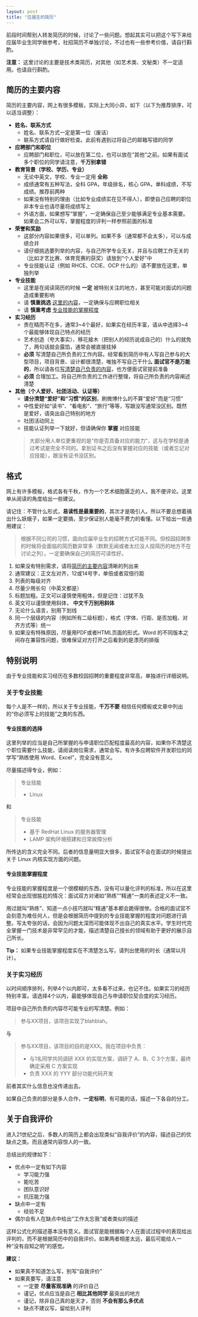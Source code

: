 ```yaml
---
layout: post
title: "应届生的简历"
---
```


前段时间帮别人转发简历的时候，讨论了一些问题。想起其实可以把这个写下来给应届毕业生同学做参考，社招简历不单独讨论，不过也有一些参考价值，请自行斟酌。

**注意：** 这里讨论的主要是技术类简历，对其他（如艺术类、文秘类）不一定适用。也请自行斟酌。

<!-- more -->

## 简历的主要内容


简历的主要内容，网上有很多模板，实际上大同小异，如下（以下为推荐排序，可以适当调整）：

- **姓名、联系方式**
  - 姓名、联系方式一定是第一位（废话）
  - 联系方式请自行做好检查。此前有遇到过将自己的邮箱写错的同学
- **应聘部门和职位**
  - 应聘部门和职位，可以放在第二位，也可以放在“其他”之前。如果有面试多个职位的同学请注意，**千万别拿错**
- **教育背景（学校、学历、专业）**
  - 无论中英文，学校、专业一定用 **全称**
  - 成绩通常有五种写法，全科 GPA，年级排名，核心 GPA，单科成绩，不写成绩。推荐前两种
  - 如果没有特别的理由（比如专业成绩实在见不得人），即使自己应聘的职位非本专业也请尽量将成绩写上
  - 外语方面，如果想写“掌握”，一定确保自己至少能够满足专业基本需要。如果会二外可以写，掌握程度的评判一样参照前面的标准
- **荣誉和奖励**
  - 这部分内容如果很多，可以单列。如果不多（通常都不会太多），可以与成绩合并
  - 请仔细挑选要列举的内容，与自己所学专业无关，并且与应聘工作无关的（比如才艺比赛、体育竞赛的获奖）请放到“个人爱好”中
  - 专业技能认证（例如 RHCE、CCIE、OCP 什么的）请不要放在这里，单独列举
- **专业技能**
  - 这里是在阅读简历的时候 **一定** 被特别关注的地方，甚至可能对面试的问题造成重要影响
  - 请 **慎重挑选** [这里的内容](#专业技能的选择)，一定确保与应聘职位相关
  - 请 **慎重考虑** [专业技能的掌握程度](#专业技能掌握程度)
- **实习经历**
  - 贵在精而不在多，通常3~4个最好，如果实在经历丰富，请从中选择3~4个最能够体现自己特点的经历
  - 艺术创造（夸大事实）、移花接木（把别人的经历说成自己的）什么的就免了，两句话就会露馅，通常会被直接挂掉
  - **必须** 写清楚自己所负责的工作内容。经常看到简历中有人写自己参与的大型项目，项目背景、设计都很清楚，唯独不写自己干什么 **面试官不是万能的**，所以请各位[写清楚自己负责的内容](#关于实习经历)，也方便面试官提前准备
  - **必须** 合理加工。将自己所负责的工作进行整理，将自己所负责的内容阐述清楚
- **其他（个人爱好、社团活动、认证等）**
  - **请分清楚“爱好”和“习惯”的区别**，刷微博什么的不算“爱好”而是“习惯”
  - 中性爱好如“读书”、“看电影”、“旅行”等等，写跟没写通常没区别。既然是爱好，请突出自己特别的地方
  - 社团活动同上
  - 技能认证列举一下就好，但请确保你 **掌握** 对应技能
  > 大部分用人单位更重视的是“你是否具备对应的能力”，这与在学校是通过考试是完全不同的。拿到证书之后没有掌握对应的技能（或者忘记对应技能），跟没有证书没区别。

## 格式

网上有许多模板，格式各有千秋，作为一个艺术细胞匮乏的人，我不便评论。这里单从阅读的角度给出一些建议。

请记住：不管什么形式，**易读性是最重要的**，其次才是吸引人。所以不要总想着搞出什么妖蛾子，如果一定要搞，至少保证别人能毫不费力的看懂。以下给出一些通用建议：
> 根据不同公司的习惯，面向应届毕业生的招聘方式可能不同。但校园招聘季的时候将会面临的简历数非常多（默默无闻或者太烂没人投简历的地方不在讨论之列）。一定要确保自己的简历可读性好。

1. 如果没有特别需求，请将[简历的主要内容](#简历的主要内容)清晰的列出来
2. 通常建议：正文左对齐，12或14号字，单倍或者双倍行距
3. 列表的每级对齐
4. 尽量少用长句（中英文都是）
5. 标题加粗。正文可以谨慎使用粗体，但是记住：过犹不及
6. 英文可以谨慎使用斜体， **中文千万别用斜体**
7. 无论什么语言，别用下划线
8. 同一个层级的内容（例如所有二级标题），格式（字体、行距、是否加粗、对齐方式等）统一
9. 如果没有特殊原因，尽量用PDF或者HTML页面的形式。Word 的不同版本之间存在兼容性问题，很难保证对方打开之后看到的是漂亮的排版

## 特别说明

由于专业技能和实习经历在多数校园招聘的重要程度非常高，单独进行详细说明。

### 关于专业技能

每个人是不一样的，所以关于专业技能，**千万不要** 相信任何模板或文章中列出的“你必须写上的技能”之类的东西。

#### 专业技能的选择

这里列举的应当是自己所掌握的与申请职位匹配程度最高的内容，如果你不清楚这个职位需要什么技能，请阅读岗位需求，通常会写。有许多应聘软件开发职位的同学写“熟练使用 Word、Excel”，完全没有意义。

尽量描述得专业，例如：

> 专业技能
> - Linux

和

> 专业技能
> - 基于 RedHat Linux 的服务器管理
> - LAMP 架构环境搭建和日常故障分析

所传达的含义完全不同。后者的信息量明显大很多，面试官不会在面试的时候提出关于 Linux 内核实现方面的问题。

#### 专业技能掌握程度

专业技能的掌握程度是一个很模糊的东西，没有可以量化评判的标准，所以在这里经常会出现很尴尬的情况：面试双方对诸如“熟练”“精通”一类的表述定义不一致。

用过就叫“熟练”、知道一点小技巧就叫“精通”基本都会跪得很惨。合格的面试官不会刻意为难任何人，但是会根据简历中提到的专业技能掌握的程度对问题进行调整。写太夸张的话，会因为问题太深而可能体现不出自己的真实水平。学生时代完全掌握一门技术是非常罕见的才能，描述清楚自己擅长的领域有助于更好的展示自己所长。

**Tip：** 如果专业技能掌握程度实在不清楚怎么写，请列出使用的时长（通常以月计）。

### 关于实习经历

以时间顺序排列，列举4个以内即可，太多看不过来，也记不住。如果实习的经历特别丰富。请选择4个以内，最能够体现自己与申请职位契合度的实习经历。

项目中自己所负责的内容尽可能专业的写清楚。例如：

> 参与XX项目，该项目实现了blahblah。

与

> 参与XX项目，该项目的目的是XXX。我在项目中负责：
> - 与1名同学共同调研 XXX 的实现方案，调研了 A、B、C 3个方案，最终确定采用 C 方案实现
> - 负责 XXX 的 YYY 部分功能代码开发

前者其实什么信息也没传递出去。

如果自己负责的部分是多人合作，**一定标明**，有可能的话，描述一下各自的分工。

## 关于自我评价

进入21世纪之后，多数人的简历上都会出现类似“自我评价”的内容，描述自己的优缺点之类。而且通常内容惊人的一致。

总结出的规律如下：

- 优点中一定有如下内容
  - 学习能力强
  - 能吃苦
  - 团队意识好
  - 抗压能力强
- 缺点中一定有
  - 经验不足
- 偶尔会有人在缺点中给出“工作太忘我”或者类似的描述

这样公式化的描述基本没有意义。面试官是能根据每个人在面试过程中的表现给出评判的，而不是根据简历中的自我评价。如果两者相差太远，最后可能给人一种“没有自知之明”的感觉。

**建议：**

- 如果真不知道怎么写，别写“自我评价”
- 如果真要写，请注意
  - 一定要 **尽量客观准确** 的评价自己
  - 谨记，优点应当是自己 **相比其他同学** 最突出的地方
  - 谨记，除非自己真的是天才，否则 **不会有那么多优点**
  - 缺点不建议写，留给别人评判

